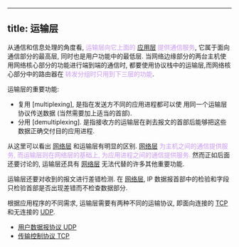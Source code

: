 
---
title: 运输层
---

<style>
hint {
  color: gray;  
}
em {
  color: rgb(201, 152, 244);
  font-style: normal;
}
</style>

从通信和信息处理的⾓度看, *运输层向它上⾯的 [应⽤层](/408/network/application-layer.md) 提供通信服务*, 它属于⾯向通信部分的最⾼层, 同时也是⽤户功能中的最低层. 当⽹络边缘部分的两台主机使⽤⽹络核⼼部分的功能进⾏端到端的通信时, 都要使⽤协议栈中的运输层,⽽⽹络核⼼部分中的路由器在 *转发分组时只⽤到下三层的功能*. 

运输层的重要功能: 

- 复⽤ [multiplexing], 是指在发送⽅不同的应⽤进程都可以使 ⽤同⼀个运输层协议传送数据 (当然需要加上适当的⾸部). 
- 分⽤ [demultiplexing]. 是指接收⽅的运输层在剥去报⽂的⾸部后能够把这些数据正确交付⽬的应⽤进程. 

从这⾥可以看出 [⽹络层](/408/network/network-layer.md) 和运输层有明显的区别. *[⽹络层](/408/network/network-layer.md) 为主机之间的通信提供服务, ⽽运输层则在⽹络层的基础上, 为应⽤进程之间的通信提供服务.* 然⽽正如后⾯还要讨论的, 运输层还具有 [⽹络层](/408/network/network-layer.md) ⽆法代替的许多其他重要功能.

运输层还要对收到的报⽂进⾏差错检测. 在 [⽹络层](/408/network/network-layer.md), IP 数据报⾸部中的检验和字段只检验⾸部是否出现差错⽽不检查数据部分. 

根据应⽤程序的不同需求, 运输层需要有两种不同的运输协议, 即⾯向连接的 [TCP](/408/network/tcp.md) 和⽆连接的 [UDP](/408/network/udp.md). 

- [⽤户数据报协议 UDP](/408/network/udp.md#:embed)
- [传输控制协议 TCP](/408/network/tcp.md#:embed)

<!-- 
### 信道利⽤率 $U$

$$
U = \frac{T_D}{T_D + \text{RTT} + T_A}
$$ 
-->
